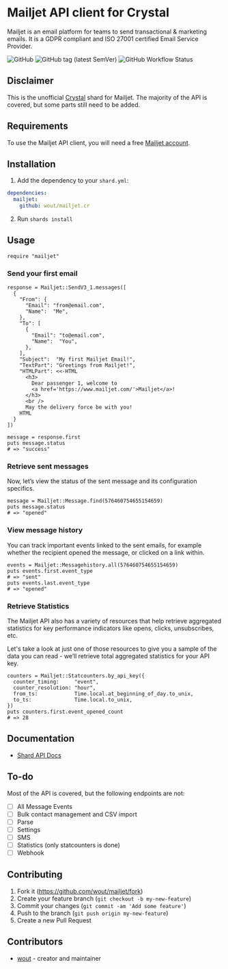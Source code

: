 # Mailjet API client for Crystal

Mailjet is an email platform for teams to send transactional & marketing emails.
It is a GDPR compliant and ISO 27001 certified Email Service Provider.

![GitHub](https://img.shields.io/github/license/wout/mollie.cr)
![GitHub tag (latest SemVer)](https://img.shields.io/github/v/tag/wout/mailjet.cr)
![GitHub Workflow Status](https://img.shields.io/github/actions/workflow/status/wout/mailjet.cr/ci.yml?branch=master)

## Disclaimer

This is the unofficial [Crystal](https://crystal-lang.org/) shard for Mailjet.
The majority of the API is covered, but some parts still need to be added.

## Requirements

To use the Mailjet API client, you will need a free
[Mailjet account](https://app.mailjet.com/signup).

## Installation

1. Add the dependency to your `shard.yml`:

```yaml
dependencies:
  mailjet:
    github: wout/mailjet.cr
```

2. Run `shards install`

## Usage

```crystal
require "mailjet"
```

### Send your first email

```crystal
response = Mailjet::SendV3_1.messages([
  {
    "From": {
      "Email": "from@email.com",
      "Name":  "Me",
    },
    "To": [
      {
        "Email": "to@email.com",
        "Name":  "You",
      },
    ],
    "Subject":  "My first Mailjet Email!",
    "TextPart": "Greetings from Mailjet!",
    "HTMLPart": <<-HTML
      <h3>
        Dear passenger 1, welcome to
        <a href='https://www.mailjet.com/'>Mailjet</a>!
      </h3>
      <br />
      May the delivery force be with you!
    HTML
  }
])

message = response.first
puts message.status
# => "success"
```

### Retrieve sent messages

Now, let’s view the status of the sent message and its configuration specifics.

```crystal
message = Mailjet::Message.find(576460754655154659)
puts message.status
# => "opened"
```

### View message history

You can track important events linked to the sent emails, for example whether
the recipient opened the message, or clicked on a link within.

```crystal
events = Mailjet::Messagehistory.all(576460754655154659)
puts events.first.event_type
# => "sent"
puts events.last.event_type
# => "opened"
```

### Retrieve Statistics

The Mailjet API also has a variety of resources that help retrieve aggregated
statistics for key performance indicators like opens, clicks, unsubscribes, etc.

Let's take a look at just one of those resources to give you a sample of the
data you can read - we’ll retrieve total aggregated statistics for your API key.

```crystal
counters = Mailjet::Statcounters.by_api_key({
  counter_timing:     "event",
  counter_resolution: "hour",
  from_ts:            Time.local.at_beginning_of_day.to_unix,
  to_ts:              Time.local.to_unix,
})
puts counters.first.event_opened_count
# => 28
```

## Documentation

- [Shard API Docs](https://wout.github.io/mailjet.cr/)

## To-do

Most of the API is covered, but the following endpoints are not:

- [ ] All Message Events
- [ ] Bulk contact management and CSV import
- [ ] Parse
- [ ] Settings
- [ ] SMS
- [ ] Statistics (only statcounters is done)
- [ ] Webhook

## Contributing

1. Fork it (<https://github.com/wout/mailjet/fork>)
2. Create your feature branch (`git checkout -b my-new-feature`)
3. Commit your changes (`git commit -am 'Add some feature'`)
4. Push to the branch (`git push origin my-new-feature`)
5. Create a new Pull Request

## Contributors

- [wout](https://github.com/wout) - creator and maintainer
